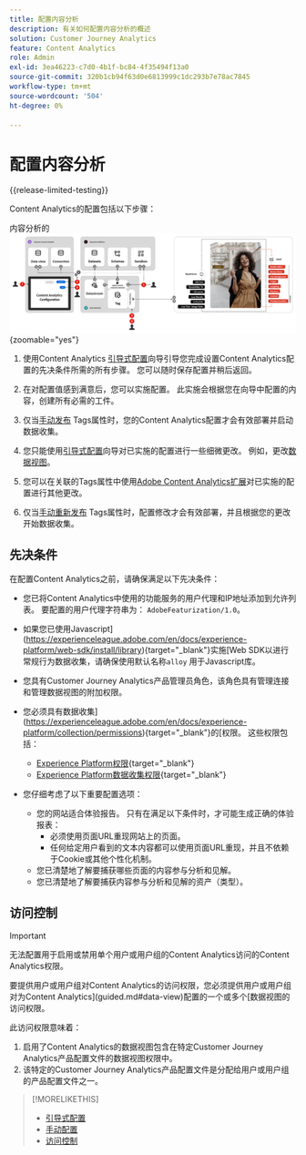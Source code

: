 ```yaml
---
title: 配置内容分析
description: 有关如何配置内容分析的概述
solution: Customer Journey Analytics
feature: Content Analytics
role: Admin
exl-id: 3ea46223-c7d0-4b1f-bc84-4f35494f13a0
source-git-commit: 320b1cb94f63d0e6813999c1dc293b7e78ac7845
workflow-type: tm+mt
source-wordcount: '504'
ht-degree: 0%

---
```


# 配置内容分析

{{release-limited-testing}}


Content Analytics的配置包括以下步骤：

内容分析的![配置](../assets/aca-configuration.svg){zoomable="yes"}

1. 使用Content Analytics [引导式配置](guided.md)向导引导您完成设置Content Analytics配置的先决条件所需的所有步骤。 您可以随时保存配置并稍后返回。
1. 在对配置值感到满意后，您可以实施配置。 此实施会根据您在向导中配置的内容，创建所有必需的工件。
1. 仅当[手动发布](manual.md) Tags属性时，您的Content Analytics配置才会有效部署并启动数据收集。

1. 您只能使用[引导式配置](guided.md)向导对已实施的配置进行一些细微更改。 例如，更改[数据视图](/help/data-views/data-views.md)。
1. 您可以在关联的Tags属性中使用[Adobe Content Analytics扩展](https://experienceleague.adobe.com/en/docs/experience-platform/tags/extensions/client/content-analytics/overview)对已实施的配置进行其他更改。
1. 仅当[手动重新发布](manual.md) Tags属性时，配置修改才会有效部署，并且根据您的更改开始数据收集。


## 先决条件

在配置Content Analytics之前，请确保满足以下先决条件：

* 您已将Content Analytics中使用的功能服务的用户代理和IP地址添加到允许列表。 要配置的用户代理字符串为： <code>AdobeFeaturization/1.0</code>。
* 如果您已使用Javascript](https://experienceleague.adobe.com/en/docs/experience-platform/web-sdk/install/library){target="_blank"}实施[Web SDK以进行常规行为数据收集，请确保使用默认名称<code>alloy</code> 用于Javascript库。
* 您具有Customer Journey Analytics产品管理员角色，该角色具有管理连接和管理数据视图的附加权限。
* 您必须具有数据收集](https://experienceleague.adobe.com/en/docs/experience-platform/collection/permissions){target="_blank"}的[权限。 这些权限包括：
   * [Experience Platform权限](https://experienceleague.adobe.com/en/docs/experience-platform/collection/permissions#adobe-experience-platform-permissions){target="_blank"}
   * [Experience Platform数据收集权限](https://experienceleague.adobe.com/en/docs/experience-platform/collection/permissions#adobe-experience-platform-data-collection-permissions){target="_blank"}
* 您仔细考虑了以下重要配置选项：

   * 您的网站适合体验报告。 只有在满足以下条件时，才可能生成正确的体验报表：
      * 必须使用页面URL重现网站上的页面。
      * 任何给定用户看到的文本内容都可以使用页面URL重现，并且不依赖于Cookie或其他个性化机制。
   * 您已清楚地了解要捕获哪些页面的内容参与分析和见解。
   * 您已清楚地了解要捕获内容参与分析和见解的资产（类型）。


## 访问控制

>[!IMPORTANT]
>
>无法配置用于启用或禁用单个用户或用户组的Content Analytics访问的Content Analytics权限。
>

要提供用户或用户组对Content Analytics的访问权限，您必须提供用户或用户组对为Content Analytics](guided.md#data-view)配置的一个或多个[数据视图的访问权限。

此访问权限意味着：

1. 启用了Content Analytics的数据视图包含在特定Customer Journey Analytics产品配置文件的数据视图权限中。
1. 该特定的Customer Journey Analytics产品配置文件是分配给用户或用户组的产品配置文件之一。

>[!MORELIKETHIS]
>
>* [引导式配置](guided.md)
>* [手动配置](manual.md)
>* [访问控制](/help/technotes/access-control.md)
>
